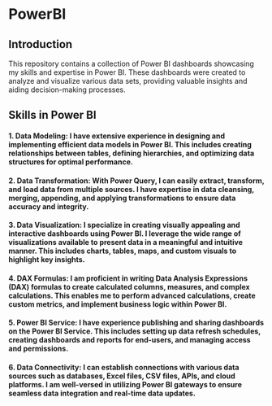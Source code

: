 # PowerBI

## Introduction
This repository contains a collection of Power BI dashboards showcasing my skills and expertise in Power BI. These dashboards were created to analyze and visualize various data sets, providing valuable insights and aiding decision-making processes.

## Skills in Power BI
#### 1. Data Modeling: I have extensive experience in designing and implementing efficient data models in Power BI. This includes creating relationships between tables, defining hierarchies, and optimizing data structures for optimal performance.

#### 2. Data Transformation: With Power Query, I can easily extract, transform, and load data from multiple sources. I have expertise in data cleansing, merging, appending, and applying transformations to ensure data accuracy and integrity.

#### 3. Data Visualization: I specialize in creating visually appealing and interactive dashboards using Power BI. I leverage the wide range of visualizations available to present data in a meaningful and intuitive manner. This includes charts, tables, maps, and custom visuals to highlight key insights.

#### 4. DAX Formulas: I am proficient in writing Data Analysis Expressions (DAX) formulas to create calculated columns, measures, and complex calculations. This enables me to perform advanced calculations, create custom metrics, and implement business logic within Power BI.

#### 5. Power BI Service: I have experience publishing and sharing dashboards on the Power BI Service. This includes setting up data refresh schedules, creating dashboards and reports for end-users, and managing access and permissions.

#### 6. Data Connectivity: I can establish connections with various data sources such as databases, Excel files, CSV files, APIs, and cloud platforms. I am well-versed in utilizing Power BI gateways to ensure seamless data integration and real-time data updates.



